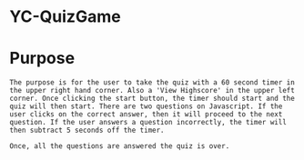 # YC-QuizGame


# Purpose

    The purpose is for the user to take the quiz with a 60 second timer in the upper right hand corner. Also a 'View Highscore' in the upper left corner. Once clicking the start button, the timer should start and the quiz will then start. There are two questions on Javascript. If the user clicks on the correct answer, then it will proceed to the next question. If the user answers a question incorrectly, the timer will then subtract 5 seconds off the timer.

    Once, all the questions are answered the quiz is over.




